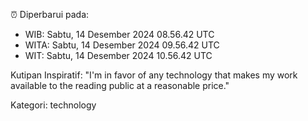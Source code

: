 ⏰ Diperbarui pada:
- WIB: Sabtu, 14 Desember 2024 08.56.42 UTC
- WITA: Sabtu, 14 Desember 2024 09.56.42 UTC
- WIT: Sabtu, 14 Desember 2024 10.56.42 UTC

Kutipan Inspiratif:
"I'm in favor of any technology that makes my work available to the reading public at a reasonable price."


Kategori: technology

